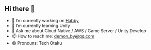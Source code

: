 ## Hi there 👋

<!--
**DemonsLu/DemonsLu** is a ✨ _special_ ✨ repository because its `README.md` (this file) appears on your GitHub profile.

Here are some ideas to get you started:

- 🔭 I’m currently working on ...
- 🌱 I’m currently learning ...
- 👯 I’m looking to collaborate on ...
- 🤔 I’m looking for help with ...
- 💬 Ask me about ...
- 📫 How to reach me: ...
- 😄 Pronouns: ...
- ⚡ Fun fact: ...
-->

- 🔭 I’m currently working on [Habby](https://www.habby.com)
- 🌱 I’m currently learning Unity
- 💬 Ask me about Cloud Native / AWS / Game Server / Unity Develop
- 📫 How to reach me: demon_by@qq.com
- 😄 Pronouns: Tech Otaku
